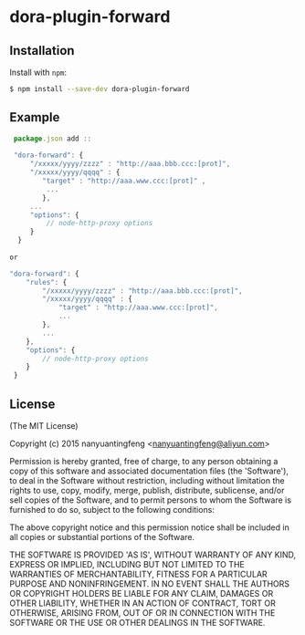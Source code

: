 dora-plugin-forward
=========

Installation
------------

Install with `npm`:

``` bash
$ npm install --save-dev dora-plugin-forward
```


Example
-------

``` js
 package.json add ::
 
 "dora-forward": {
     "/xxxxx/yyyy/zzzz" : "http://aaa.bbb.ccc:[prot]",
     "/xxxxx/yyyy/qqqq" : { 
        "target" : "http://aaa.www.ccc:[prot]" ,
         ...
        },
     ...
     "options": {
         // node-http-proxy options
     }
  }
  
or

"dora-forward": {
    "rules": {
        "/xxxxx/yyyy/zzzz" : "http://aaa.bbb.ccc:[prot]",
        "/xxxxx/yyyy/qqqq" : {
            "target" : "http://aaa.www.ccc:[prot]",
            ...
        },
        ...
    },
    "options": {
        // node-http-proxy options
    }
 }
```


License
-------

(The MIT License)

Copyright (c) 2015 nanyuantingfeng &lt;nanyuantingfeng@aliyun.com&gt;

Permission is hereby granted, free of charge, to any person obtaining
a copy of this software and associated documentation files (the
'Software'), to deal in the Software without restriction, including
without limitation the rights to use, copy, modify, merge, publish,
distribute, sublicense, and/or sell copies of the Software, and to
permit persons to whom the Software is furnished to do so, subject to
the following conditions:

The above copyright notice and this permission notice shall be
included in all copies or substantial portions of the Software.

THE SOFTWARE IS PROVIDED 'AS IS', WITHOUT WARRANTY OF ANY KIND,
EXPRESS OR IMPLIED, INCLUDING BUT NOT LIMITED TO THE WARRANTIES OF
MERCHANTABILITY, FITNESS FOR A PARTICULAR PURPOSE AND NONINFRINGEMENT.
IN NO EVENT SHALL THE AUTHORS OR COPYRIGHT HOLDERS BE LIABLE FOR ANY
CLAIM, DAMAGES OR OTHER LIABILITY, WHETHER IN AN ACTION OF CONTRACT,
TORT OR OTHERWISE, ARISING FROM, OUT OF OR IN CONNECTION WITH THE
SOFTWARE OR THE USE OR OTHER DEALINGS IN THE SOFTWARE.

